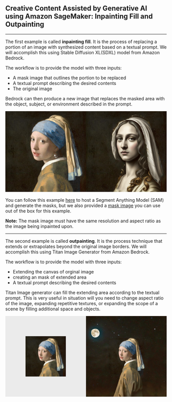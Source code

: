## Creative Content Assisted by Generative AI using Amazon SageMaker: Inpainting Fill and Outpainting

---

The first example is called **inpainting fill**. It is the process of replacing a portion of an image with synthesized content based on a textual prompt. We will accomplish this using Stable Diffusion XL(SDXL) model from Amazon Bedrock.

The workflow is to provide the model with three inputs:

- A mask image that outlines the portion to be replaced
- A textual prompt describing the desired contents
- The original image

Bedrock can then produce a new image that replaces the masked area with the object, subject, or environment described in the prompt.

![inpainting](statics/inpainting.png)

You can follow this example [here](../inpainting_eraser/) to host a Segment Anything Model (SAM) and generate the masks, but we also provided a [mask image](data/mask.png) you can use out of the box for this example.

**Note:** The mask image must have the same resolution and aspect ratio as the image being inpainted upon.

---

The second example is called **outpainting**. It is the process technique that extends or extrapolates beyond the original image borders. We will accomplish this using Titan Image Generator from Amazon Bedrock.

The workflow is to provide the model with three inputs:

- Extending the canvas of orginal image
- creating an mask of extended area
- A textual prompt describing the desired contents

Titan Image generator can fill the extending area according to the textual prompt. This is very useful in situation will you need to change aspect ratio of the image, expanding repetitive textures, or expanding the scope of a scene by filling additional space and objects.

![inpainting](statics/outpainting.png)